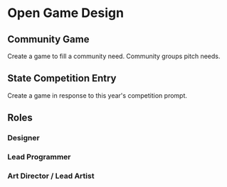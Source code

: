 # Open Game Design

## Community Game

Create a game to fill a community need. Community groups pitch needs.

## State Competition Entry

Create a game in response to this year's competition prompt.

## Roles

### Designer

### Lead Programmer

### Art Director / Lead Artist
